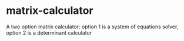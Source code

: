 # matrix-calculator
A two option matrix calculator: option 1 is a system of equations solver, option 2 is a determinant calculator
